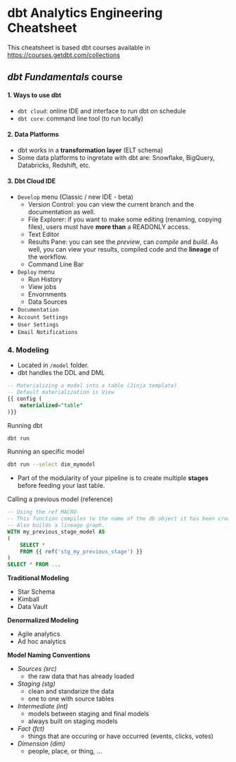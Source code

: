 #  dbt Analytics Engineering Cheatsheet
This cheatsheet is based dbt courses available in https://courses.getdbt.com/collections

## *dbt Fundamentals* course

#### 1. Ways to use dbt
- `dbt cloud`: online IDE and interface to run dbt on schedule
- `dbt core`: command line tool (to run locally)

#### 2. Data Platforms
- dbt works in a **transformation layer** (ELT schema)
- Some data platforms to ingretate with dbt are: Snowflake, BigQuery, Databricks, Redshift, etc.

#### 3. Dbt Cloud IDE
- `Develop` menu (Classic / new IDE - beta)
    - Version Control: you can view the current branch and the documentation as well.
    - File Explorer: if you want to make some editing (renaming, copying files), users must have **more than** a READONLY access.
    - Text Editor
    - Results Pane: you can see the *preview*, can *compile* and *build*. As well, you can view your results, compiled code and the **lineage** of the workflow.
    - Command Line Bar
- `Deploy` menu
    - Run History
    - View jobs
    - Envornments
    - Data Sources
- `Documentation`
- `Account Settings`
- `User Settings`
- `Email Notifications`

### 4. **Modeling**
- Located in `/model` folder.
- dbt handles the DDL and DML

```sql
-- Materializing a model into a table (Jinja template)
-- Default materialization is View
{{ config (
    materialized="table"
)}}
```

Running dbt
```bash
dbt run
```

Running an specific model
```bash
dbt run --select dim_mymodel
```

- Part of the modularity of your pipeline is to create multiple **stages** before feeding your last table.

Calling a previous model (reference)
```sql
-- Using the ref MACRO
-- This function compiles to the name of the db object it has been created in correspondant dev. environment.
-- Also builds a lineage graph.
WITH my_previous_stage_model AS
(
    SELECT *
    FROM {{ ref('stg_my_previous_stage') }}
)
SELECT * FROM ...
```

**Traditional Modeling**
- Star Schema
- Kimball
- Data Vault

**Denormalized Modeling**
- Agile analytics
- Ad hoc analytics

**Model Naming Conventions**
- *Sources (src)*
    - the raw data that has already loaded
- *Staging (stg)*
    - clean and standarize the data
    - one to one with source tables
- *Intermediate (int)*
    - models between staging and final models
    - always built on staging models
- *Fact (fct)*
    - things that are occuring or have occurred (events, clicks, votes)
- *Dimension (dim)*
    - people, place, or thing, ...
